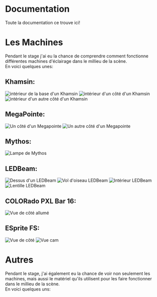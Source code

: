 # Documentation
Toute la documentation ce trouve ici!

# Les Machines
Pendant le stage j'ai eu la chance de comprendre comment fonctionne différentes machines d'éclairage dans le millieu de la scène. </br>
En voici quelques unes:

## Khamsin:
![intérieur de la base d'un Khamsin](https://github.com/sebreilly/projet_stage_2023/blob/main/doc/photos_stage/20230504_131422.jpg)
![intérieur d'un côté d'un Khamsin](https://github.com/sebreilly/projet_stage_2023/blob/main/doc/photos_stage/20230504_134306.jpg)
![intérieur d'un autre côté d'un Khamsin](https://github.com/sebreilly/projet_stage_2023/blob/main/doc/photos_stage/20230504_134316.jpg)

## MegaPointe:
![Un côté d'un Megapointe](https://github.com/sebreilly/projet_stage_2023/blob/main/doc/photos_stage/20230508_134239.jpg)
![Un autre côté d'un Megapointe](https://github.com/sebreilly/projet_stage_2023/blob/main/doc/photos_stage/20230508_134302.jpg)

## Mythos:
![Lampe de Mythos](https://github.com/sebreilly/projet_stage_2023/blob/main/doc/photos_stage/20230508_153121.jpg)

## LEDBeam:
![Dessus d'un LEDBeam](https://github.com/sebreilly/projet_stage_2023/blob/main/doc/photos_stage/20230509_160531.jpg)
![Vol d'oiseau LEDBeam](https://github.com/sebreilly/projet_stage_2023/blob/main/doc/photos_stage/20230509_160544.jpg)
![Intérieur LEDBeam](https://github.com/sebreilly/projet_stage_2023/blob/main/doc/photos_stage/20230509_160735.jpg)
![Lentille LEDBeam](https://github.com/sebreilly/projet_stage_2023/blob/main/doc/photos_stage/20230509_160759.jpg)

## COLORado PXL Bar 16:
![Vue de côté allumé](https://github.com/sebreilly/projet_stage_2023/blob/main/doc/photos_stage/20230510_090528.jpg)

## ESprite FS:
![Vue de côté](https://github.com/sebreilly/projet_stage_2023/blob/main/doc/photos_stage/20230518_083847.jpg)
![Vue cam](https://github.com/sebreilly/projet_stage_2023/blob/main/doc/photos_stage/20230518_084015.jpg)

# Autres
Pendant le stage, j'ai également eu la chance de voir non seulement les machines, mais aussi le matériel qu'ils utilisent pour les faire fonctionner dans le millieu de la scène. </br>
En voici quelques uns:
